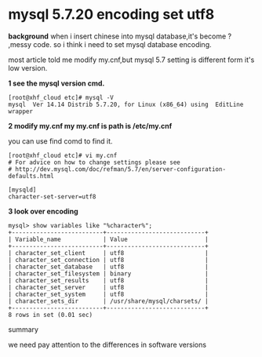 
# mysql 5.7.20 encoding set  utf8

**background**
when i insert chinese into mysql database,it's become ? ,messy code. so i think i need to set mysql database encoding.

most article told me modify my.cnf,but mysql 5.7 setting is different form it's low version.

**1 see the mysql version cmd.**

```
[root@xhf_cloud etc]# mysql -V
mysql  Ver 14.14 Distrib 5.7.20, for Linux (x86_64) using  EditLine wrapper
```
**2 modify my.cnf
my my.cnf is path is /etc/my.cnf**

you can use find comd to find it.

```
[root@xhf_cloud etc]# vi my.cnf
# For advice on how to change settings please see
# http://dev.mysql.com/doc/refman/5.7/en/server-configuration-defaults.html

[mysqld]
character-set-server=utf8
```

**3 look over encoding**
```
mysql> show variables like "%character%";
+--------------------------+----------------------------+
| Variable_name            | Value                      |
+--------------------------+----------------------------+
| character_set_client     | utf8                       |
| character_set_connection | utf8                       |
| character_set_database   | utf8                       |
| character_set_filesystem | binary                     |
| character_set_results    | utf8                       |
| character_set_server     | utf8                       |
| character_set_system     | utf8                       |
| character_sets_dir       | /usr/share/mysql/charsets/ |
+--------------------------+----------------------------+
8 rows in set (0.01 sec)
```
summary


we need pay attention to  the differences in software versions
